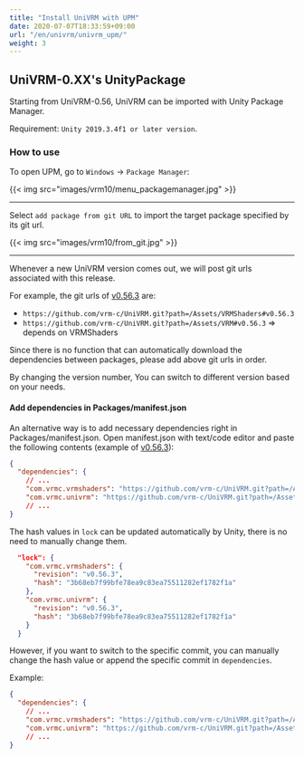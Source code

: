 ```yaml
---
title: "Install UniVRM with UPM"
date: 2020-07-07T18:33:59+09:00
url: "/en/univrm/univrm_upm/"
weight: 3
---
```


## UniVRM-0.XX's UnityPackage

Starting from UniVRM-0.56, UniVRM can be imported with Unity Package Manager.

Requirement: `Unity 2019.3.4f1 or later version`.

### How to use

To open UPM, go to `Windows` -> `Package Manager`:

{{< img src="images/vrm10/menu_packagemanager.jpg" >}}
<hr>

Select `add package from git URL` to import the target package specified by its git url.

{{< img src="images/vrm10/from_git.jpg" >}}
<hr>

Whenever a new UniVRM version comes out, we will post git urls associated with this release. 

For example, the git urls of [v0.56.3](https://github.com/vrm-c/UniVRM/releases/tag/v0.56.3) are:

* `https://github.com/vrm-c/UniVRM.git?path=/Assets/VRMShaders#v0.56.3`
* `https://github.com/vrm-c/UniVRM.git?path=/Assets/VRM#v0.56.3` => depends on VRMShaders

Since there is no function that can automatically download the dependencies between packages, please add above git urls in order.

By changing the version number, You can switch to different version based on your needs.

#### Add dependencies in Packages/manifest.json

An alternative way is to add necessary dependencies right in Packages/manifest.json. 
Open manifest.json with text/code editor and paste the following contents (example of [v0.56.3](https://github.com/vrm-c/UniVRM/releases/tag/v0.56.3)):

```json
{
  "dependencies": {
    // ...
    "com.vrmc.vrmshaders": "https://github.com/vrm-c/UniVRM.git?path=/Assets/VRMShaders#v0.56.3",
    "com.vrmc.univrm": "https://github.com/vrm-c/UniVRM.git?path=/Assets/VRM#v0.56.3",
    // ...
}
```

The hash values in `lock` can be updated automatically by Unity, there is no need to manually change them.

```json
  "lock": {
    "com.vrmc.vrmshaders": {
      "revision": "v0.56.3",
      "hash": "3b68eb7f99bfe78ea9c83ea75511282ef1782f1a"
    },
    "com.vrmc.univrm": {
      "revision": "v0.56.3",
      "hash": "3b68eb7f99bfe78ea9c83ea75511282ef1782f1a"
    }
  }
```

However, if you want to switch to the specific commit, you can manually change the hash value or append the specific commit in `dependencies`.

Example:

```json
{
  "dependencies": {
    // ...
    "com.vrmc.vrmshaders": "https://github.com/vrm-c/UniVRM.git?path=/Assets/VRMShaders#155acf354735288db0335878179f483901541851",
    "com.vrmc.univrm": "https://github.com/vrm-c/UniVRM.git?path=/Assets/VRM#155acf354735288db0335878179f483901541851",
    // ...
}
```
